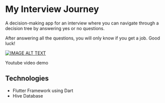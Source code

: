 # My Interview Journey
A decision-making app for an interview where you can navigate through a decision tree by answering yes or no questions.

After answering all the questions, you will only know if you get a job. Good luck!

[![IMAGE ALT TEXT](http://img.youtube.com/vi/3VY_OuHNM_Y/0.jpg)](http://www.youtube.com/watch?v=3VY_OuHNM_Y "Video Title")

Youtube video demo

## Technologies
- Flutter Framework using Dart
- Hive Database

